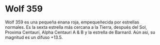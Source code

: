 # Wolf 359

Wolf 359 es una pequeña enana roja, empequeñecida por estrellas normales. Es la
sexta estrella más cercana a la Tierra, después del Sol, Proxima Centauri, Alpha
Centauri A & B y la estrella de Barnard. Aún así, su magnitud es un difuso
+13.5.

